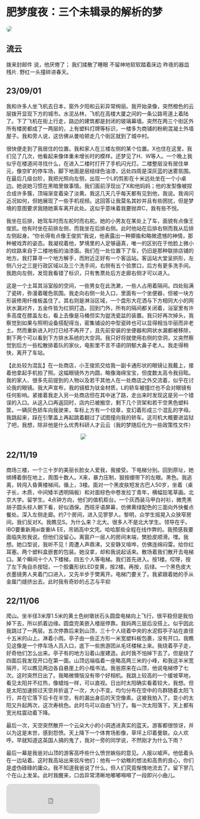 # 肥梦度夜：三个未辑录的解析的梦

<img src="https://zy-j.com/p/hypno/1.jpg" style="border-radius:32px;"/>

## 流云

拨来封邮件
说，他厌倦了；
我们揉散了睡眼
不留神地软软踏着床边
昨夜的器皿残片.
野红一头撞碎进春天。

## 23/09/01

我和许多人坐飞机去日本，窗外夕阳和云彩异常绚丽。我开始录像，突然橙色的云层拨开显现下方的城市。水泥丛林，飞机在高楼大厦之间的一条公路弯道上着陆了。下了飞机在街上行走，路边的建筑都是封闭的玻璃幕墙。突然在两三个街区外所有楼房都成了一两层的，上有塑料灯牌等标识，一楼多为商铺的粉刷混凝土外墙屋子。我和旁人说，这仿佛从曼哈顿走几个街区就到了城中村。

很快便走到了我居住的位置。我和家人在三楼左侧的某个位置。X也住在这里，我们见了几次，他看起来像体重未增长时的模样。还梦见了H、W等人。一个晚上我似乎在楼道间寻找什么，在进入二楼时打开了手机闪光灯。二楼整层没有居住单元，像空旷的停车场，脚下地面是层结绿色油漆，远处四周是深灰蓝的迷雾氛围。在最后几级台阶，我把光照向左侧，出现一个L的剪影在十米远处坐在一个小桌边。她说她习惯在黑暗里做事情。我们面前浮现出了X和他妈妈；他的发型像被捏合成许多簇，顶端渐变着染了淡黄。我这几天几乎每天都有见到他，我说。我询问近况如何，但她展现了一些手机视频。这回答让我莫名其妙并且有些困扰，但是梦境的意图要求我随她乘车离开此处。这似乎意味着我要抛弃C，我有些不悦。

我坐在后排，她驾车时而左舵时而右舵。她的小男友在某处上了车，面貌有点像王俊凯。他有时坐在前排左侧，而我坐在后排右侧。此时他站在后排右侧而我从后排左侧起身。“你长得有点像王俊凯”我说，他表露出一种揶揄和略微遗憾的神情，那种被戏弄的姿态。我凝视着他，梦境里的人足够逼真，唯一的区别在于他脸上微小的纹路来自于二楼地板的油漆面。我们在一处位置下了车，仍旧是那种联排店铺的地方。我打算寻一个地方解手，而附近正好有一个客运站。客运站大堂呈拱形，左侧八分之三是行政区域以及三个洗手间，右侧有五个验票口，后方有更多洗手间。我跑向左侧，发现我看错了标识，只有售票处后方走廊右侧才可以进入。

这是一个土耳其浴室般的空间，一些男女在此洗漱，一些人占用着隔间。四处贴满了瓷砖，弥漫着暖色氛围。我走向右侧一处入口，里面有一个坐便器，但被一块方形装修用纤维板盖住了。其右则是淋浴区域，一个盘形大花洒与下方相同大小的网状水漏对齐，五金件皆为红铜打造。回到门外，所有的隔间都关闭着，浴室里有许多高度在膝盖左右，看上去像是马桶但实为盥洗瓷盆的装置。我只好再次掉头，我察觉到如果与照明设备搭配得当，密集铺设的中型瓷砖也可以显得相当华丽而非老土。然而重新进入时灯已经不再开了，且先前安装的坐便器和网状水漏都被移除，剩下两个可以看到下方排水系统的大空洞。我只好将就使用右侧的空洞，又突然察觉到后方一些松散排着队的家伙，电影里不言不语的阴郁大鼻子老人。我走得稍快，离开了车站。

【此处较为混乱】在一处商店，小王俊凯交给我一副卡通形状的眼镜让我戴上，接着他拿起手机拍了照。这幅眼镜外方内圆，略像海绵宝宝，但度数太高令我目眩。我的家人、很多先前提到的人物以及若干其他人在一处商店之外交流着，似乎在讨论我的眼镜。我大声宣布，我的镜框为钛金材质，L的轿车被撞烂也不会对眼镜有任何影响。紧接着我走入另一处商店但在其中迷了路，走出来时发现这是另一个错误的入口。从这入口再返回时，店内已被搬空，剩下几个货架和若干空黑色塑料筐。一辆灰色轿车向我驶来，车标上方有一个纹章，变幻着形成三个混乱的字母。我跳起来，踩在引擎盖上再起跳着翻过了试图撞向我的轿车。这司机大概要进监狱了吧，我想，除非他是什么优秀科研人才云云（我的梦随后化为一些政策性文件）

<img src="https://zy-j.com/p/hypno/2.jpg" style="border-radius:32px; border-left:200px solid transparent;"/>

## 22/11/19

商场三楼，一个三十岁的美丽长脸女人爱我，我接受。下电梯分别。回到原址，她绑缚着倒在地上，周围十数人。X来，暴力压制，狠按绷带下的左眼。黑色。我逃离，转闯入昏黄楼梯间。循上，3楼。面对一个黑皮肤短发古巴人50岁，坐着（桌子长，木质，中间矮半透明隔板）和对面棕色中卷发拉丁青年，横幅铅笔草画。北京大学。留学生。4点钟方向，他们的值机柜台。一个灰西装马甲白衬衫，微秃黑胡子圆头棕人朝下看，好似酒保。西班牙语屏幕，仿佛黄绿配色的三面向外快餐点餐处。深入左侧走廊。约7个房间，进入见寥寥人。黎明，众学生摇晃入众狭窄房间。我们反对X。我瞧见S。为什么来？北大。很多人不是北大学生。领导在乎。IBO要重新用ai查重IA EE，吊销高中文凭。哈哈那些全程在线作弊的。我预感我要面临失败我说。但他们没留心。离窗户一层人的房间末端，樊脸皮顺滑。嘿。我想。她口型说，我听不见！周遭人声鼎沸，又安静又喧哗，仿佛连绵闷雷。给你红耳塞。两个塑料盒嵌套的包装。她没拿，却和我说起话来。散场着我们散开去电梯口。某个瞬间十个人下楼梯，四五个人等电梯。我们首先进入。按1楼。哎呀，按了左下角自杀按钮，一个胶囊形状LED变黄，按2楼。再按，后绿。一个黑色皮大衣墨镜男人夹着门口进入，又先半步于樊离开。电梯门要关了。我紧跟着她的手从金属门缝挤出去。此时我有奇妙的忐忑与平抑

## 22/11/06

爬山。坐半径3米厚1.5米的黄土色树墩状石头圆盘电梯向上飞行，很平稳但是我怕掉下去，所以抓着边缘。圆盘完美嵌入楼层停靠。我妈两三层后没搭上。似乎因此我跳过了一两层。五次停靠后来到山顶，三十个人绕着中央的水泥假亭子站在直径十五米的山上。淋着小雨。亭子由一些正方形一米宽塑料板包裹，没有开口。我瞧见这像是一个停车场人员入口，底下一些旅游团从毛坯楼梯上来。我绕着亭子走，好奇他们怎么出来。亭子有的地方沿着山崖建造。此时我不怕掉下去了。但是绕了四面后我发现开口在第一面。山顶远端临着一座略高两三米的小峰，和我这半米宽隔开，可以瞧见两边各自悬崖上的小楷书法。我爸原来在山顶，他说电梯停了七次。这时突然日出了。我略微懊恼没有带个好相机。我跳上较高的一个缓坡草地，看见太阳并不红热，像蜡烛一样，可以直视。日出时太阳确实看着较大，我想。但是太阳加速掠过天空并折返了一次，大小不变。均匀分布在空中的鸟群随着太阳飞行，并在它落下后卡在半空，有的漏出身后的天空像素。这被我拍入了。变小的太阳又升起两次，这次寿桃色。此时鸟可以自由飞行了。每一次太阳落下，天上都有宽光柱震动着下降。

最后一次，天空突然散开一个云朵大小的小洞透进真实的蓝天。游客都很惊讶，并以为这是末世，感到怨愤。天上降下一个体育场影像，草坪上印着曼联。众人欢呼。早就知道这英国人搞的鬼了，我对一旁的同学说，不然刚才为什么下雨？

最后一幕是我爸对山顶的游客高呼些什么愤世嫉俗的意见。人报以嘘声。他低着头在一边站着。这时我高站出来驳斥他们：他有一个幼稚的想法和高贵的良心，你们是虚伪碌碌的庸众。我不知道我爸说了什么，但人们究竟惭愧地流去了。留下寥几个在山上发呆。此时我醒来，口齿异常清晰地嘟嘟嘚嘚了一段即兴小曲儿。











<iframe style="border-radius:12px" src="https://open.spotify.com/embed/track/7IUMKCBI6p5eUy5USJn2Lg" width="50%" height="80" frameBorder="0" allowfullscreen="" allow="autoplay; clipboard-write; encrypted-media; fullscreen; picture-in-picture" loading="lazy"></iframe>
